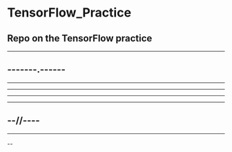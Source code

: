 # TensorFlow_Practice

Repo on the TensorFlow practice
--
------------
-------.------
----
----------
----
-----------------
-----------
--//----
------------
------
--
